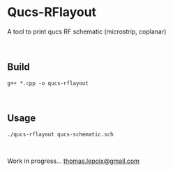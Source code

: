 # Qucs-RFlayout
A tool to print qucs RF schematic (microstrip, coplanar)

<br>

## Build

```
g++ *.cpp -o qucs-rflayout
```

<br>

## Usage

```
./qucs-rflayout qucs-schematic.sch
```

<br>

Work in progress... thomas.lepoix@gmail.com
